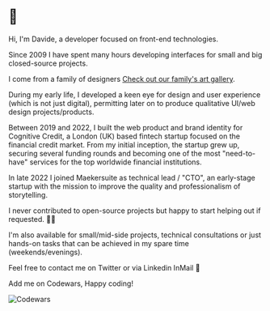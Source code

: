 # :vulcan_salute:

Hi, I'm Davide, a developer focused on front-end technologies.

Since 2009 I have spent many hours developing interfaces for small and big closed-source projects.

I come from a family of designers <a href="https://vago.studio/en" target="_blank">Check out our family's art gallery</a>.

During my early life, I developed a keen eye for design and user experience (which is not just digital), permitting later on to produce qualitative UI/web design projects/products.

Between 2019 and 2022, I built the web product and brand identity for Cognitive Credit, a London (UK) based fintech startup focused on the financial credit market. From my initial inception, the startup grew up, securing several funding rounds and becoming one of the most "need-to-have" services for the top worldwide financial institutions.

In late 2022 I joined Maekersuite as technical lead / "CTO", an early-stage startup with the mission to improve the quality and professionalism of storytelling. 

I never contributed to open-source projects but happy to start helping out if requested. :genie_man:

I'm also available for small/mid-side projects, technical consultations or just hands-on tasks that can be achieved in my spare time (weekends/evenings).

Feel free to contact me on Twitter or via Linkedin InMail :email:

Add me on Codewars, Happy coding!

![Codewars](https://www.codewars.com/users/dvago/badges/small)
